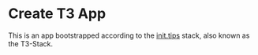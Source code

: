 # Create T3 App

This is an app bootstrapped according to the [init.tips](https://init.tips) stack, also known as the T3-Stack.
